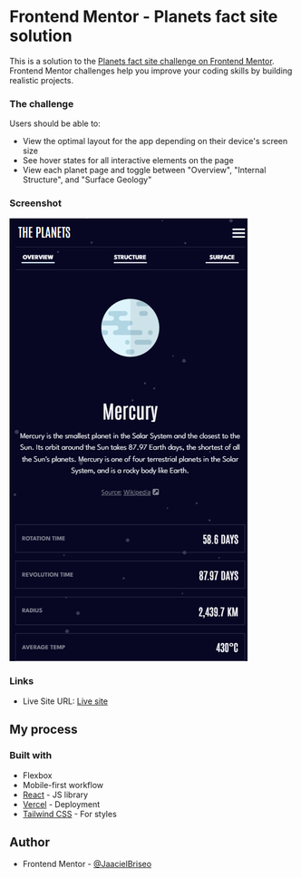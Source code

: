 # Frontend Mentor - Planets fact site solution

This is a solution to the [Planets fact site challenge on Frontend Mentor](https://www.frontendmentor.io/challenges/planets-fact-site-gazqN8w_f). Frontend Mentor challenges help you improve your coding skills by building realistic projects.

### The challenge

Users should be able to:

- View the optimal layout for the app depending on their device's screen size
- See hover states for all interactive elements on the page
- View each planet page and toggle between "Overview", "Internal Structure", and "Surface Geology"

### Screenshot

![](./screenshot.png)

### Links
- Live Site URL: [Live site](https://planets-fact-nine.vercel.app/)
## My process

### Built with
- Flexbox
- Mobile-first workflow
- [React](https://reactjs.org/) - JS library
- [Vercel](https://vercel.com/) - Deployment
- [Tailwind CSS](https://tailwindcss.com/) - For styles

## Author

- Frontend Mentor - [@JaacielBriseo](https://www.frontendmentor.io/profile/JaacielBriseo)
